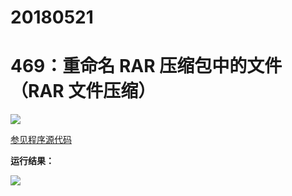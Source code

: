 # 20180521

# 469：重命名 RAR 压缩包中的文件（RAR 文件压缩）

<img src="http://image.renkaigis.com/keepcoding/2018052101.png">

<a href="https://github.com/renkaigis/KeepCoding/tree/master/2018/05/21" target="_blank">参见程序源代码</a>

**运行结果：**

<img src="http://image.renkaigis.com/keepcoding/2018052102.png">